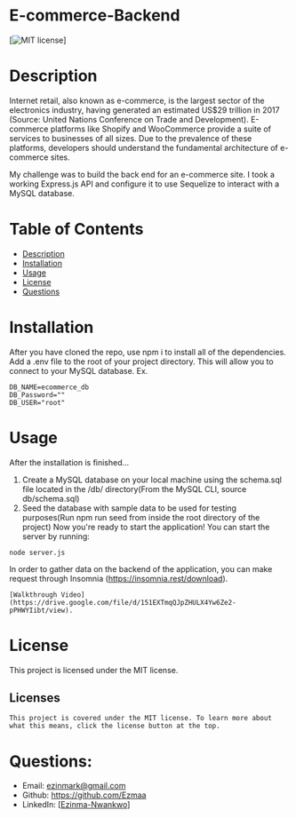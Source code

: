 # E-commerce-Backend
[![MIT license](https://img.shields.io/badge/License-MIT-blue.svg)]

# Description
Internet retail, also known as e-commerce, is the largest sector of the electronics industry, having generated an estimated US$29 trillion in 2017 (Source: United Nations Conference on Trade and Development). E-commerce platforms like Shopify and WooCommerce provide a suite of services to businesses of all sizes. Due to the prevalence of these platforms, developers should understand the fundamental architecture of e-commerce sites.

My challenge was to build the back end for an e-commerce site. I took a working Express.js API and configure it to use Sequelize to interact with a MySQL database.
# Table of Contents
* [Description](#description)
* [Installation](#installation)
* [Usage](#usage)
* [License](#license)
* [Questions](#questions)
# Installation 
After you have cloned the repo, use npm i to install all of the dependencies. Add a .env file to the root of your project directory. This will allow you to connect to your MySQL database. Ex.
```
DB_NAME=ecommerce_db
DB_Password=""
DB_USER="root"
```
# Usage
After the installation is finished...

1. Create a MySQL database on your local machine using the schema.sql file located in the /db/ directory(From the MySQL CLI, source db/schema.sql)
2. Seed the database with sample data to be used for testing purposes(Run npm run seed from inside the root directory of the project)
Now you're ready to start the application! You can start the server by running:
```
node server.js
```
In order to gather data on the backend of the application, you can make request through Insomnia (https://insomnia.rest/download).
```
[Walkthrough Video](https://drive.google.com/file/d/151EXTmqQJpZHULX4Yw6Ze2-pPHWYIibt/view).
```
# License 
This project is licensed under the MIT license.
## Licenses
    This project is covered under the MIT license. To learn more about what this means, click the license button at the top.
# Questions:
* Email: ezinmark@gmail.com
* Github: https://github.com/Ezmaa
* LinkedIn: [[Ezinma-Nwankwo](linkedin.com/in/ezinma-nwankwo-3b7905234)]
